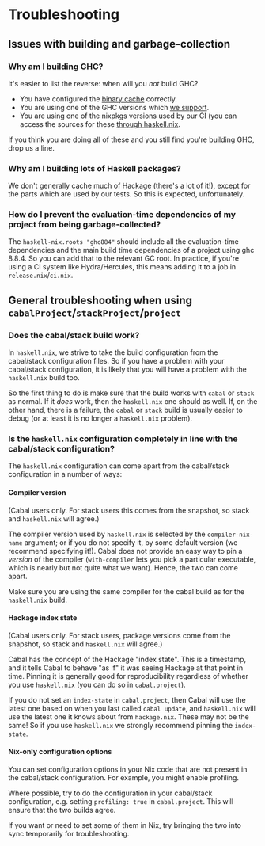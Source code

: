 # Troubleshooting

## Issues with building and garbage-collection

### Why am I building GHC?

It's easier to list the reverse: when will you *not* build GHC?

- You have configured the [binary cache](tutorials/getting-started.md) correctly.
- You are using one of the GHC versions which [we support](reference/supported-ghc-versions.md).
- You are using one of the nixpkgs versions used by our CI (you can access the sources for these [through haskell.nix](tutorials/getting-started.md).

If you think you are doing all of these and you still find you're building GHC, drop us a line.

### Why am I building lots of Haskell packages?

We don't generally cache much of Hackage (there's a lot of it!), except for the parts which are used by our tests.
So this is expected, unfortunately.

### How do I prevent the evaluation-time dependencies of my project from being garbage-collected?

The `haskell-nix.roots "ghc884"` should include all the evaluation-time dependencies
and the main build time dependencies of a project using ghc 8.8.4.
So you can add that to the relevant GC root.
In practice, if you're using a CI system like Hydra/Hercules, this means adding it to a job in `release.nix`/`ci.nix`.

## General troubleshooting when using `cabalProject`/`stackProject`/`project`

### Does the cabal/stack build work?

In `haskell.nix`, we strive to take the build configuration from the cabal/stack configuration files.
So if you have a problem with your cabal/stack configuration, it is likely that you will have a problem with the `haskell.nix` build too.

So the first thing to do is make sure that the build works with `cabal` or `stack` as normal.
If it *does* work, then the `haskell.nix` one should as well.
If, on the other hand, there is a failure, the `cabal` or `stack` build is usually easier to debug (or at least it is no longer a `haskell.nix` problem).

### Is the `haskell.nix` configuration completely in line with the cabal/stack configuration?

The `haskell.nix` configuration can come apart from the cabal/stack configuration in a number of ways:

#### Compiler version

(Cabal users only. For stack users this comes from the snapshot, so stack and `haskell.nix` will agree.)

The compiler version used by `haskell.nix` is selected by the `compiler-nix-name` argument; or if you do not specify it, by some default version (we recommend specifying it!).
Cabal does not provide an easy way to pin a *version* of the compiler (`with-compiler` lets you pick a particular executable, which is nearly but not quite what we want).
Hence, the two can come apart.

Make sure you are using the same compiler for the cabal build as for the `haskell.nix` build.

#### Hackage index state

(Cabal users only. For stack users, package versions come from the snapshot, so stack and `haskell.nix` will agree.)

Cabal has the concept of the Hackage "index state".
This is a timestamp, and it tells Cabal to behave "as if" it was seeing Hackage at that point in time.
Pinning it is generally good for reproducibility regardless of whether you use `haskell.nix` (you can do so in `cabal.project`).

If you do not set an `index-state` in `cabal.project`, then Cabal will use the latest one based on when you last called `cabal update`, and `haskell.nix` will use the latest one it knows about from `hackage.nix`.
These may not be the same!
So if you use `haskell.nix` we strongly recommend pinning the `index-state`.

#### Nix-only configuration options

You can set configuration options in your Nix code that are not present in the cabal/stack configuration.
For example, you might enable profiling.

Where possible, try to do the configuration in your cabal/stack configuration, e.g. setting `profiling: true` in `cabal.project`.
This will ensure that the two builds agree.

If you want or need to set some of them in Nix, try bringing the two into sync temporarily for troubleshooting.
